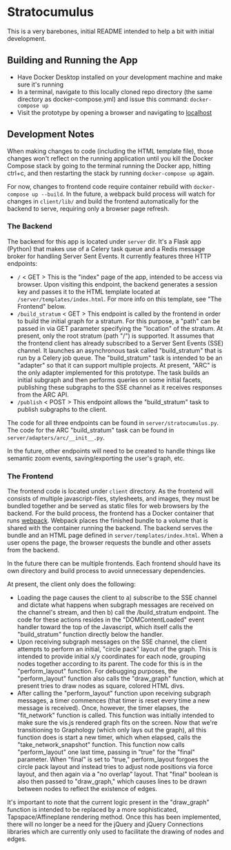 # Stratocumulus

This is a very barebones, initial README intended to help a bit with initial development.

## Building and Running the App

* Have Docker Desktop installed on your development machine and make sure it's running
* In a terminal, navigate to this locally cloned repo directory (the same directory as docker-compose.yml) and issue this command: `docker-compose up`
* Visit the prototype by opening a browser and navigating to [localhost](localhost)

## Development Notes

When making changes to code (including the HTML template file), those changes won't reflect on the running application until you kill the Docker Compose stack by going to the terminal running the Docker app, hitting ctrl+c, and then restarting the stack by running `docker-compose up` again.

For now, changes to frontend code require container rebuild with `docker-compose up --build`. In the future, a webpack build process will watch for changes in `client/lib/` and build the frontend automatically for the backend to serve, requiring only a browser page refresh.

### The Backend

The backend for this app is located under `server` dir. It's a Flask app (Python) that makes use of a Celery task queue and a Redis message broker for handling Server Sent Events. It currently features three HTTP endpoints:

* `/` < GET > This is the "index" page of the app, intended to be access via browser. Upon visiting this endpoint, the backend generates a session key and passes it to the HTML template located at `/server/templates/index.html`. For more info on this template, see "The Frontend" below.
* `/build_stratum` < GET > This endpoint is called by the frontend in order to build the initial graph for a stratum. For this purpose, a "path" can be passed in via GET parameter specifying the "location" of the stratum. At present, only the root stratum (path "/") is supported. It assumes that the frontend client has already subscribed to a Server Sent Events (SSE) channel. It launches an asynchronous task called "build_stratum" that is run by a Celery job queue. The "build_stratum" task is intended to be an "adapter" so that it can support multiple projects. At present, "ARC" is the only adapter implemented for this prototype. The task builds an initial subgraph and then performs queries on some initial facets, publishing these subgraphs to the SSE channel as it receives responses from the ARC API.
* `/publish` < POST > This endpoint allows the "build_stratum" task to publish subgraphs to the client.

The code for all three endpoints can be found in `server/stratocumulus.py`. The code for the ARC "build_stratum" task can be found in `server/adapters/arc/__init__.py`.

In the future, other endpoints will need to be created to handle things like semantic zoom events, saving/exporting the user's graph, etc.

### The Frontend

The frontend code is located under `client` directory. As the frontend will consists of multiple javascript-files, stylesheets, and images, they must be bundled together and be served as static files for web browsers by the backend. For the build process, the frontend has a Docker container that runs [webpack](https://webpack.js.org/). Webpack places the finished bundle to a volume that is shared with the container running the backend. The backend serves the bundle and an HTML page defined in `server/templates/index.html`. When a user opens the page, the browser requests the bundle and other assets from the backend.

In the future there can be multiple frontends. Each frontend should have its own directory and build process to avoid unnecessary dependencies.

At present, the client only does the following:

* Loading the page causes the client to a) subscribe to the SSE channel and dictate what happens when subgraph messages are received on the channel's stream, and then b) call the /build_stratum endpoint. The code for these actions resides in the "DOMContentLoaded" event handler toward the top of the Javascript, which itself calls the "build_stratum" function directly below the handler.
* Upon receiving subgraph messages on the SSE channel, the client attempts to perform an initial, "circle pack" layout of the graph. This is intended to provide initial x/y coordinates for each node, grouping nodes together according to its parent. The code for this is in the "perform_layout" function. For debugging purposes, the "perform_layout" function also calls the "draw_graph" function, which at present tries to draw nodes as square, colored HTML divs.
* After calling the "perform_layout" function upon receiving subgraph messages, a timer commences (that timer is reset every time a new message is received). Once, however, the timer elapses, the "fit_network" function is called. This function was initially intended to make sure the vis.js rendered graph fits on the screen. Now that we're transitioning to Graphology (which only lays out the graph), all this function does is start a new timer, which when elapsed, calls the "take_network_snapshot" function. This function now calls "perform_layout" one last time, passing in "true" for the "final" parameter. When "final" is set to "true," perform_layout forgoes the circle pack layout and instead tries to adjust node positions via force layout, and then again via a "no overlap" layout. That "final" boolean is also then passed to "draw_graph," which causes lines to be drawn between nodes to reflect the existence of edges.

It's important to note that the current logic present in the "draw_graph" function is intended to be replaced by a more sophisticated, Tapspace/Affineplane rendering method. Once this has been implemented, there will no longer be a need for the jQuery and jQuery Connections libraries which are currently only used to facilitate the drawing of nodes and edges.
